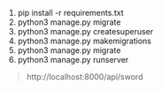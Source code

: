 1. pip install -r requirements.txt
2. python3 manage.py migrate
3. python3 manage.py createsuperuser
4. python3 manage.py makemigrations
5. python3 manage.py migrate
6. python3 manage.py runserver

> http://localhost:8000/api/sword
